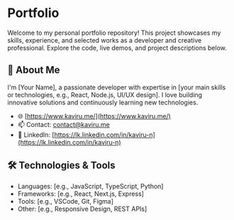 # Portfolio

Welcome to my personal portfolio repository! This project showcases my skills, experience, and selected works as a developer and creative professional. Explore the code, live demos, and project descriptions below.

## 🚀 About Me

I'm [Your Name], a passionate developer with expertise in [your main skills or technologies, e.g., React, Node.js, UI/UX design]. I love building innovative solutions and continuously learning new technologies.

- 🌐 [https://www.kaviru.me/](https://www.kaviru.me/)
- 📫 Contact: [contact@kaviru.me](mailto:contact@kaviru.me)
- 💼 LinkedIn: [https://lk.linkedin.com/in/kaviru-n](https://lk.linkedin.com/in/kaviru-n)

## 🛠️ Technologies & Tools

- Languages: [e.g., JavaScript, TypeScript, Python]
- Frameworks: [e.g., React, Next.js, Express]
- Tools: [e.g., VSCode, Git, Figma]
- Other: [e.g., Responsive Design, REST APIs]
